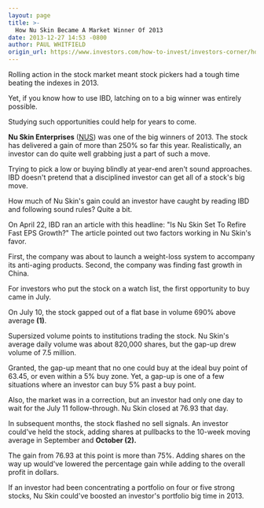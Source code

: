 ```yaml
---
layout: page
title: >-
  How Nu Skin Became A Market Winner Of 2013
date: 2013-12-27 14:53 -0800
author: PAUL WHITFIELD
origin_url: https://www.investors.com/how-to-invest/investors-corner/how-nu-skin-became-a-winner-of-2013
---
```





Rolling action in the stock market meant stock pickers had a tough time beating the indexes in 2013.


Yet, if you know how to use IBD, latching on to a big winner was entirely possible.


Studying such opportunities could help for years to come.


**Nu Skin Enterprises** ([NUS](https://research.investors.com/quote.aspx?symbol=NUS)) was one of the big winners of 2013. The stock has delivered a gain of more than 250% so far this year. Realistically, an investor can do quite well grabbing just a part of such a move.


Trying to pick a low or buying blindly at year-end aren't sound approaches. IBD doesn't pretend that a disciplined investor can get all of a stock's big move.


How much of Nu Skin's gain could an investor have caught by reading IBD and following sound rules? Quite a bit.


On April 22, IBD ran an article with this headline: "Is Nu Skin Set To Refire Fast EPS Growth?" The article pointed out two factors working in Nu Skin's favor.


First, the company was about to launch a weight-loss system to accompany its anti-aging products. Second, the company was finding fast growth in China.


For investors who put the stock on a watch list, the first opportunity to buy came in July.


On July 10, the stock gapped out of a flat base in volume 690% above average **(1)**.


Supersized volume points to institutions trading the stock. Nu Skin's average daily volume was about 820,000 shares, but the gap-up drew volume of 7.5 million.


Granted, the gap-up meant that no one could buy at the ideal buy point of 63.45, or even within a 5% buy zone. Yet, a gap-up is one of a few situations where an investor can buy 5% past a buy point.


Also, the market was in a correction, but an investor had only one day to wait for the July 11 follow-through. Nu Skin closed at 76.93 that day.


In subsequent months, the stock flashed no sell signals. An investor could've held the stock, adding shares at pullbacks to the 10-week moving average in September and **October (2).**


The gain from 76.93 at this point is more than 75%. Adding shares on the way up would've lowered the percentage gain while adding to the overall profit in dollars.


If an investor had been concentrating a portfolio on four or five strong stocks, Nu Skin could've boosted an investor's portfolio big time in 2013.




